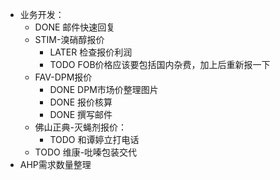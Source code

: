 - 业务开发：
	- DONE 邮件快速回复
	- STIM-溴硝醇报价
		- LATER 检查报价利润
		- TODO FOB价格应该要包括国内杂费，加上后重新报一下
	- FAV-DPM报价
		- DONE DPM市场价整理图片
		- DONE 报价核算
		- DONE 撰写邮件
	- 佛山正典-灭蝇剂报价：
		- TODO 和谭婷立打电话
	- TODO 维康-吡嗪包装交代
- AHP需求数量整理